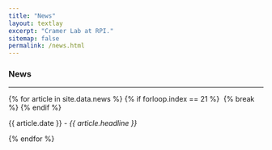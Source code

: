 ```yaml
---
title: "News"
layout: textlay
excerpt: "Cramer Lab at RPI."
sitemap: false
permalink: /news.html
---
```


### News
---

{% for article in site.data.news %}
{% if forloop.index == 21 %}
​    {% break %}
  {% endif %}
<p style="text-align:justify;">{{ article.date }} - <em>{{ article.headline }}</em></p>
{% endfor %}
